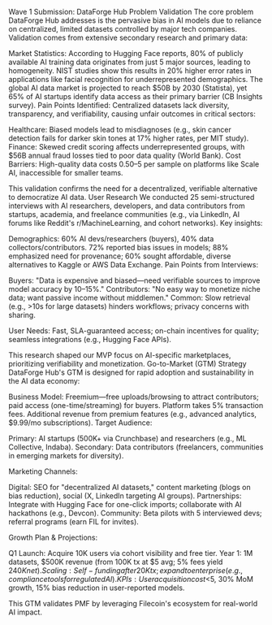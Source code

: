 Wave 1 Submission: DataForge Hub
Problem Validation
The core problem DataForge Hub addresses is the pervasive bias in AI models due to reliance on centralized, limited datasets controlled by major tech companies. Validation comes from extensive secondary research and primary data:

Market Statistics: According to Hugging Face reports, 80% of publicly available AI training data originates from just 5 major sources, leading to homogeneity. NIST studies show this results in 20% higher error rates in applications like facial recognition for underrepresented demographics. The global AI data market is projected to reach $50B by 2030 (Statista), yet 65% of AI startups identify data access as their primary barrier (CB Insights survey).
Pain Points Identified: Centralized datasets lack diversity, transparency, and verifiability, causing unfair outcomes in critical sectors:

Healthcare: Biased models lead to misdiagnoses (e.g., skin cancer detection fails for darker skin tones at 17% higher rates, per MIT study).
Finance: Skewed credit scoring affects underrepresented groups, with $56B annual fraud losses tied to poor data quality (World Bank).
Cost Barriers: High-quality data costs $0.50–$5 per sample on platforms like Scale AI, inaccessible for smaller teams.



This validation confirms the need for a decentralized, verifiable alternative to democratize AI data.
User Research
We conducted 25 semi-structured interviews with AI researchers, developers, and data contributors from startups, academia, and freelance communities (e.g., via LinkedIn, AI forums like Reddit's r/MachineLearning, and cohort networks). Key insights:

Demographics: 60% AI devs/researchers (buyers), 40% data collectors/contributors. 72% reported bias issues in models; 88% emphasized need for provenance; 60% sought affordable, diverse alternatives to Kaggle or AWS Data Exchange.
Pain Points from Interviews:

Buyers: "Data is expensive and biased—need verifiable sources to improve model accuracy by 10–15%."
Contributors: "No easy way to monetize niche data; want passive income without middlemen."
Common: Slow retrieval (e.g., >10s for large datasets) hinders workflows; privacy concerns with sharing.


User Needs: Fast, SLA-guaranteed access; on-chain incentives for quality; seamless integrations (e.g., Hugging Face APIs).

This research shaped our MVP focus on AI-specific marketplaces, prioritizing verifiability and monetization.
Go-to-Market (GTM) Strategy
DataForge Hub's GTM is designed for rapid adoption and sustainability in the AI data economy:

Business Model: Freemium—free uploads/browsing to attract contributors; paid access (one-time/streaming) for buyers. Platform takes 5% transaction fees. Additional revenue from premium features (e.g., advanced analytics, $9.99/mo subscriptions).
Target Audience:

Primary: AI startups (500K+ via Crunchbase) and researchers (e.g., ML Collective, Indaba).
Secondary: Data contributors (freelancers, communities in emerging markets for diversity).


Marketing Channels:

Digital: SEO for "decentralized AI datasets," content marketing (blogs on bias reduction), social (X, LinkedIn targeting AI groups).
Partnerships: Integrate with Hugging Face for one-click imports; collaborate with AI hackathons (e.g., Devcon).
Community: Beta pilots with 5 interviewed devs; referral programs (earn FIL for invites).


Growth Plan & Projections:

Q1 Launch: Acquire 10K users via cohort visibility and free tier.
Year 1: 1M datasets, $500K revenue (from 100K tx at $5 avg; 5% fees yield $240K net).
Scaling: Self-funding after 20K tx; expand to enterprise (e.g., compliance tools for regulated AI).
KPIs: User acquisition cost <$5, 30% MoM growth, 15% bias reduction in user-reported models.



This GTM validates PMF by leveraging Filecoin's ecosystem for real-world AI impact.
